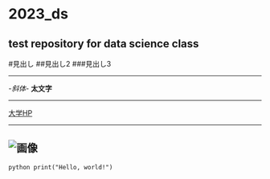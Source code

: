 # 2023_ds
test repository for data science class
---
#見出し
##見出し2
###見出し3

---
-_斜体_-
**太文字**

---
[大学HP](https://www.nagoya-cu.ac.jp)

---
![画像](https://example.com/image.jpg)
---
```
python print("Hello, world!")
